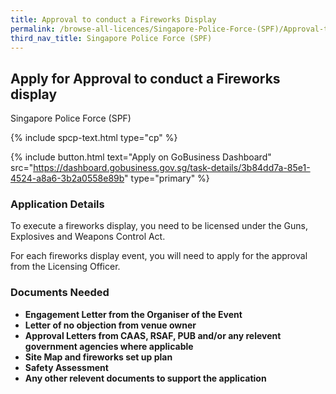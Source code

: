 ```yaml
---
title: Approval to conduct a Fireworks Display 
permalink: /browse-all-licences/Singapore-Police-Force-(SPF)/Approval-to-conduct-a-Fireworks-Display-
third_nav_title: Singapore Police Force (SPF)
---
```


## Apply for Approval to conduct a Fireworks display

Singapore Police Force (SPF)

{% include spcp-text.html type="cp" %}

{% include button.html text="Apply on GoBusiness Dashboard" src="https://dashboard.gobusiness.gov.sg/task-details/3b84dd7a-85e1-4524-a8a6-3b2a0558e89b" type="primary" %}

<H3>Application Details</H3>

<p>To execute a fireworks display, you need to be licensed under the Guns, Explosives and Weapons Control Act. </p>

<p>For each fireworks display event, you will need to apply for the approval from the Licensing Officer. </p>

<H3>Documents Needed</H3>

<ul>
<li><strong>Engagement Letter from the Organiser of the Event</strong></li>
<li><strong>Letter of no objection from venue owner</strong></li>
<li><strong>Approval Letters from CAAS, RSAF, PUB and/or any relevent government agencies where applicable</strong></li>
<li><strong>Site Map and fireworks set up plan</strong></li>
<li><strong>Safety Assessment</strong></li>
<li><strong>Any other relevent documents to support the application</strong></li>
</ul>

